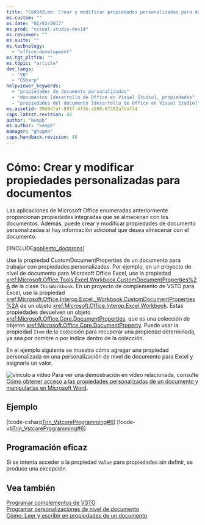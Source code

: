 ```yaml
---
title: "C&#243;mo: Crear y modificar propiedades personalizadas para documentos"
ms.custom: ""
ms.date: "02/02/2017"
ms.prod: "visual-studio-dev14"
ms.reviewer: ""
ms.suite: ""
ms.technology: 
  - "office-development"
ms.tgt_pltfrm: ""
ms.topic: "article"
dev_langs: 
  - "VB"
  - "CSharp"
helpviewer_keywords: 
  - "propiedades de documento personalizadas"
  - "documentos [desarrollo de Office en Visual Studio], propiedades"
  - "propiedades del documento [desarrollo de Office en Visual Studio]"
ms.assetid: 99d9dfaf-891f-4f3b-a580-67362afdaf34
caps.latest.revision: 47
author: "kempb"
ms.author: "kempb"
manager: "ghogen"
caps.handback.revision: 46
---
```

# C&#243;mo: Crear y modificar propiedades personalizadas para documentos
  Las aplicaciones de Microsoft Office enumeradas anteriormente proporcionan propiedades integradas que se almacenan con los documentos. Además, puede crear y modificar propiedades de documento personalizadas si hay información adicional que desea almacenar con el documento.  
  
 [!INCLUDE[appliesto_docprops](../vsto/includes/appliesto-docprops-md.md)]  
  
 Use la propiedad CustomDocumentProperties de un documento para trabajar con propiedades personalizadas. Por ejemplo, en un proyecto de nivel de documento para Microsoft Office Excel, use la propiedad <xref:Microsoft.Office.Tools.Excel.Workbook.CustomDocumentProperties%2A> de la clase `ThisWorkbook`. En un proyecto de complemento de VSTO para Excel, use la propiedad <xref:Microsoft.Office.Interop.Excel._Workbook.CustomDocumentProperties%2A> de un objeto <xref:Microsoft.Office.Interop.Excel.Workbook>. Estas propiedades devuelven un objeto <xref:Microsoft.Office.Core.DocumentProperties>, que es una colección de objetos <xref:Microsoft.Office.Core.DocumentProperty>. Puede usar la propiedad `Item` de la colección para recuperar una propiedad determinada, ya sea por nombre o por índice dentro de la colección.  
  
 En el ejemplo siguiente se muestra cómo agregar una propiedad personalizada en una personalización de nivel de documento para Excel y asignarle un valor.  
  
 ![vínculo a vídeo](~/docs/data-tools/media/playvideo.gif "vínculo a vídeo") Para ver una demostración en vídeo relacionada, consulte [Cómo obtener acceso a las propiedades personalizadas de un documento y manipularlas en Microsoft Word](http://go.microsoft.com/fwlink/?LinkId=136772).  
  
## Ejemplo  
 [!code-csharp[Trin_VstcoreProgramming#6](../snippets/csharp/VS_Snippets_OfficeSP/Trin_VstcoreProgramming/CS/ThisWorkbook.cs#6)]
 [!code-vb[Trin_VstcoreProgramming#6](../snippets/visualbasic/VS_Snippets_OfficeSP/Trin_VstcoreProgramming/VB/ThisWorkbook.vb#6)]  
  
## Programación eficaz  
 Si se intenta acceder a la propiedad `Value` para propiedades sin definir, se produce una excepción.  
  
## Vea también  
 [Programar complementos de VSTO](../vsto/programming-vsto-add-ins.md)   
 [Programar personalizaciones de nivel de documento](../vsto/programming-document-level-customizations.md)   
 [Cómo: Leer y escribir en propiedades de un documento](../vsto/how-to-read-from-and-write-to-document-properties.md)  
  
  
